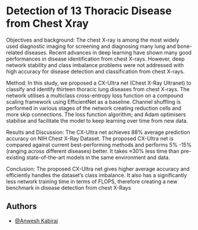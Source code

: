 
# Detection of 13 Thoracic Disease from Chest Xray

Objectives and background: The chest X-ray is among the most widely used diagnostic imaging for screening and diagnosing many lung and bone-related diseases. Recent advances in deep learning have shown many good performances in disease identification from chest X-rays. However, deep network stability and class imbalance problems were not addressed with high accuracy for disease detection and classification from chest X-rays.  

Method: In this study, we proposed a CX-Ultra net (Chest X-Ray Ultranet) to classify and identify thirteen thoracic lung diseases from chest X-rays. The network utilises a multiclass cross-entropy loss function on a compound scaling framework using EfficientNet as a baseline. Channel shuffling is performed in various stages of the network creating reduction cells and more skip connections. The loss function algorithm; and Adam optimisers stabilise and facilitate the model to keep learning over time from new data.

Results and Discussion: The CX-Ultra net achieves 88% average prediction accuracy on NIH Chest X-Ray Dataset. The proposed CX-Ultra net is compared against current best-performing methods and performs 5% -15%(ranging across different diseases) better. It takes ≈30% less time than pre-existing state-of-the-art models in the same environment and data.  

Conclusion: The proposed CX-Ultra net gives higher average accuracy and efficiently handles the dataset’s class imbalance. It also has a significantly less network training time in terms of FLOPS, therefore creating a new benchmark in disease detection from chest X-Rays



## Authors

- [@Anwesh Kabiraj](https://www.github.com/octokatherine)

